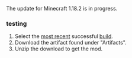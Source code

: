 The update for Minecraft 1.18.2 is in progress.

### testing
1. Select the [most recent](action.png) successful [build](https://github.com/auoeke/soulbound-armory/actions).
2. Download the artifact found under "Artifacts".
3. Unzip the download to get the mod.
